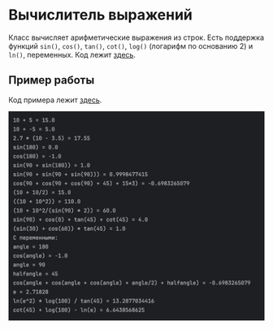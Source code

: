 # Вычислитель выражений
Класс вычисляет арифметические выражения из строк. Есть поддержка функций `sin()`, `cos()`, `tan()`, `cot()`, `log()` (логарифм по основанию 2) и `ln()`, переменных.
Код лежит [здесь](https://github.com/Nikita-bite/secondLabJava/blob/main/src/main/java/org/example/ExpressionEvaluator.java).

## Пример работы
Код примера лежит [здесь](https://github.com/Nikita-bite/secondLabJava/blob/main/src/main/java/org/example/Main.java).

![пример работы](images/image_for_readme.png)
